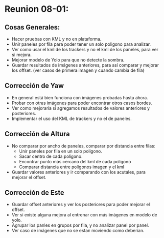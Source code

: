 # Reunion 08-01:

## Cosas Generales:
- Hacer pruebas con KML y no en plataforma.
- Unir paneles por fila para poder tener un solo poligono para analizar.
- Ver como usar el kml de los trackers y no el kml de los paneles, para ver si mejora.
- Mejorar modelo de Yolo para que no detecte la sombra.
- Guardar resultados de imágenes anteriores, para así comparar y mejorar los offset. (ver casos de primera imagen y cuando cambia de fila)

## Corrección de Yaw
- En general está bien funciona con imágenes probadas hasta ahora.
- Probar con otras imágenes para poder encontrar otros casos bordes.
- Ver como mejoraría si agregamos resultados de valores anteriores y posteriores.
- Implementar el uso del KML de trackers y no el de paneles.

## Corrección de  Altura
- No comparar por ancho de paneles, comparar por distancia entre filas:
    * Unir paneles por fila en un solo poligono.
    * Sacar centro de cada poligono.
    * Encontrar punto más cercano del kml de cada poligono
    * Comparar distancia entre poligonos imagen y el kml
- Guardar valores anteriores y ir comparando con los acutales, para mejorar el offset.

## Corrección de Este
- Guardar offset anteriores y ver los posteriores para poder mejorar el offset.
- Ver si existe alguna mejora al entrenar con más imágenes en modelo de yolo.
- Agrupar los panles en grupos por fila, y no analizar panel por panel.
- Ver caso de imágenes que no se estan moviendo como deberían.




